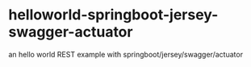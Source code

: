 # helloworld-springboot-jersey-swagger-actuator
an hello world REST example with springboot/jersey/swagger/actuator
